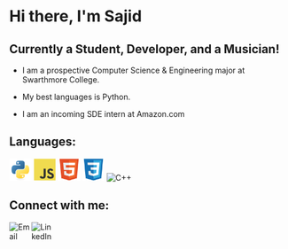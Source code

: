 # Hi there, I'm Sajid

## Currently a Student, Developer, and a Musician!

- I am a prospective Computer Science & Engineering major at Swarthmore College.

- My best languages is Python.
- I am an incoming SDE intern at Amazon.com



## Languages:
<p align="left">
  <img alt="Python" width="40" src="https://raw.githubusercontent.com/devicons/devicon/0d6c64dbbf311879f7d563bfc3ccf559f9ed111c/icons/python/python-original.svg">
  <img alt="JavaScript" width="40" src="https://raw.githubusercontent.com/devicons/devicon/master/icons/javascript/javascript-original.svg">
  <img alt="HTML5" width="40" src="https://raw.githubusercontent.com/devicons/devicon/master/icons/html5/html5-original.svg">
  <img alt="CSS3" width="40" src="https://raw.githubusercontent.com/devicons/devicon/master/icons/css3/css3-original.svg">
  <img alt="C++" width="40" src="https://upload.wikimedia.org/wikipedia/commons/1/18/ISO_C%2B%2B_Logo.svg">

  
 </p>

## Connect with me:
[<img align="left" alt="Email" width="40px" src="https://cdn.jsdelivr.net/npm/simple-icons@3.4.1/icons/gmail.svg">][email]
[<img align="left" alt="LinkedIn" width="40px" src="https://cdn.jsdelivr.net/npm/simple-icons@v3/icons/linkedin.svg">][linkedin]

[swarthmore]: https://www.swarthmore.edu

[email]: mailto:skamal1@swarthmore.edu 
[linkedin]: https://www.linkedin.com/in/sajidkamal/



